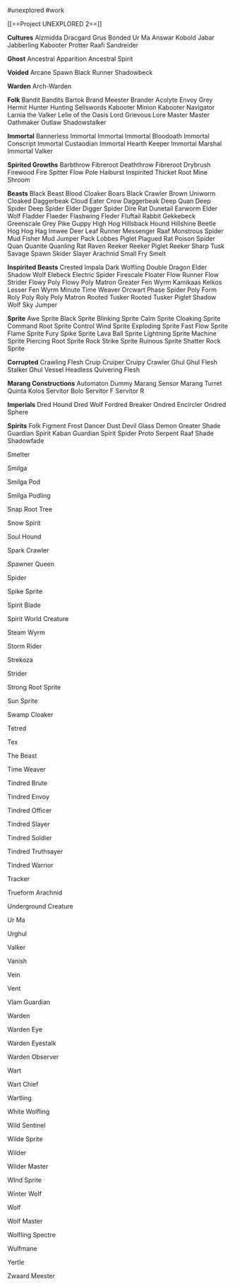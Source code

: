 #unexplored 
#work 

[[==Project UNEXPLORED 2==]]

**Cultures**
Alzmidda
Dracgard Grus
Bonded Ur Ma
Answar Kobold
Jabar
Jabberling
Kabooter
Protter
Raafi
Sandreider

**Ghost**
Ancestral Apparition
Ancestral Spirit

**Voided**
Arcane Spawn
Black Runner
Shadowbeck

**Warden**
Arch-Warden

**Folk**
Bandit
Bandits
Bartok
Brand Meester
Brander Acolyte
Envoy
Grey Hermit
Hunter
Hunting Sellswords
Kabooter Minion
Kabooter Navigator
Larnia the Valker
Lelie of the Oasis
Lord Grievous
Lore Master
Master
Oathmaker
Outlaw
Shadowstalker

**Immortal**
Bannerless Immortal
Immortal
Immortal Bloodoath
Immortal Conscript
Immortal Custaodian
Immortal Hearth Keeper
Immortal Marshal
Immortal Valker

**Spirited Growths**
Barbthrow Fibreroot
Deaththrow Fibreroot
Drybrush Firewood
Fire Spitter
Flow Pole
Haiburst
Inspirited Thicket
Root Mine
Shroom

**Beasts**
Black Beast
Blood Cloaker
Boars
Black Crawler
Brown Uniworm
Cloaked Daggerbeak
Cloud Eater
Crow
Daggerbeak
Deep Quan
Deep Spider
Deep Spider Elder
Digger Spider
Dire Rat
Dunetail
Earworm
Elder Wolf
Fladder
Flaeder
Flashwing
Fleder
Fluftail Rabbit
Gekkebeck
Greenscale
Grey Pike
Guppy
High Hog
Hillsback Hound
Hillshine Beetle
Hog
Hog Hag
Imwee Deer
Leaf Runner
Messenger Raaf
Monstrous Spider
Mud Fisher
Mud Jumper
Pack Lobbes
Piglet
Plagued Rat
Poison Spider
Quan
Quanite
Quanling
Rat
Raven
Reeker
Reeker Piglet
Reeker Sharp Tusk
Savage Spawn
Skider
Slayer Arachnid
Small Fry
Smelt

**Inspirited Beasts**
Crested Impala
Dark Wolfling
Double Dragon
Elder Shadow Wolf
Elebeck
Electric Spider
Firescale
Floater
Flow Runner
Flow Strider
Flowy Poly
Flowy Poly Matron
Greater Fen Wyrm
Kamikaas
Kelkos
Lesser Fen Wyrm
Minute Time Weaver
Orcwart
Phase Spider
Poly Form
Roly Poly
Roly Poly Matron
Rooted Tusker
Rooted Tusker Piglet
Shadow Wolf
Sky Jumper

**Sprite**
Awe Sprite
Black Sprite
Blinking Sprite
Calm Sprite
Cloaking Sprite
Command Root Sprite
Control Wind Sprite
Exploding Sprite
Fast Flow Sprite
Flame Sprite
Fury Spike Sprite
Lava Ball Sprite
Lightning Sprite
Machine Sprite
Piercing Root Sprite
Rock Strike Sprite
Ruinous Sprite
Shatter Rock Sprite

**Corrupted**
Crawling Flesh
Cruip
Cruiper
Cruipy Crawler
Ghul
Ghul Flesh Stalker
Ghul Vessel
Headless
Quivering Flesh

**Marang Constructions**
Automaton
Dummy
Marang Sensor
Marang Turret
Quinta Kolos
Servitor Bolo
Servitor F
Servitor R

**Imperials**
Dred Hound
Dred Wolf
Fordred Breaker
Ondred Encircler
Ondred Sphere

**Spirits**
Folk Figment
Frost Dancer
Dust Devil
Glass Demon
Greater Shade
Guardian Spirit Kaban
Guardian Spirit Spider
Proto Serpent
Raaf
Shade
Shadowfade


































Smelter

Smilga

Smilga Pod

Smilga Podling

Snap Root Tree

Snow Spirit

Soul Hound

Spark Crawler

Spawner Queen

Spider

Spike Sprite

Spirit Blade

Spirit World Creature

Steam Wyrm

Storm Rider

Strekoza

Strider

Strong Root Sprite

Sun Sprite

Swamp Cloaker

Tetred

Tex

The Beast

Time Weaver

Tindred Brute

Tindred Envoy

Tindred Officer

Tindred Slayer

Tindred Soldier

Tindred Truthsayer

Tindred Warrior

Tracker

Trueform Arachnid

Underground Creature

Ur Ma

Urghul

Valker

Vanish

Vein

Vent

Vlam Guardian

Warden

Warden Eye

Warden Eyestalk

Warden Observer

Wart

Wart Chief

Wartling

White Wolfling

Wild Sentinel

Wilde Sprite

Wilder

Wilder Master

WInd Sprite

Winter Wolf

Wolf

Wolf Master

Wolfling Spectre

Wulfmane

Yertle

Zwaard Meester

